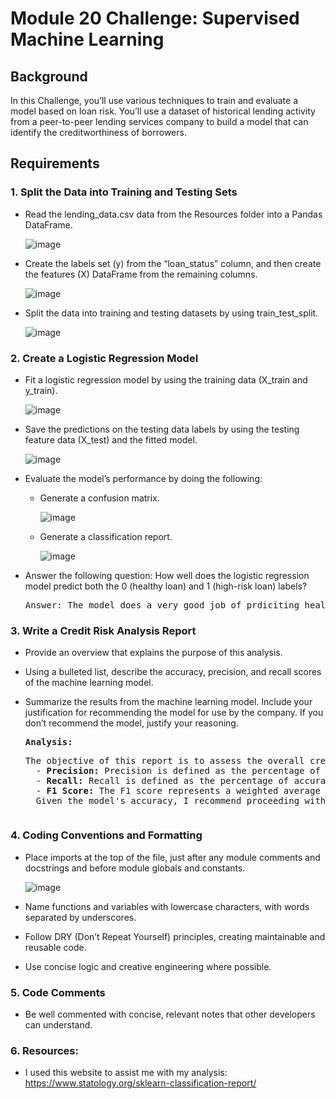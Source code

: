 <h1> Module 20 Challenge: Supervised Machine Learning</h1>

<h2>Background</h2>
<p>In this Challenge, you’ll use various techniques to train and evaluate a model based on loan risk. You’ll use a dataset of historical lending activity from a peer-to-peer lending services company to build a model that can identify the creditworthiness of borrowers.</p>

<h2>Requirements</h2>

<h3>1. Split the Data into Training and Testing Sets</h3>

- Read the lending_data.csv data from the Resources folder into a Pandas DataFrame.

  ![image](https://github.com/user-attachments/assets/83506953-306c-40f4-bcde-c22f4f3947a4)

- Create the labels set (y) from the “loan_status” column, and then create the features (X) DataFrame from the remaining columns.

  ![image](https://github.com/user-attachments/assets/aae5a5c1-c46d-40df-aa87-2167b3cd716d)

- Split the data into training and testing datasets by using train_test_split.

  ![image](https://github.com/user-attachments/assets/4744c9d1-8ea4-4fbe-a103-75b47c5581a9)

<h3>2. Create a Logistic Regression Model</h3>

- Fit a logistic regression model by using the training data (X_train and y_train).

  ![image](https://github.com/user-attachments/assets/ef72e5b8-f5d2-4bae-9fa4-f181eb276ef4)

- Save the predictions on the testing data labels by using the testing feature data (X_test) and the fitted model.

  ![image](https://github.com/user-attachments/assets/b1c631f6-be41-47e6-93e3-4f2e058a8a80)

- Evaluate the model’s performance by doing the following:

  - Generate a confusion matrix.

    ![image](https://github.com/user-attachments/assets/300cf9e7-b7c0-40f5-91ae-358c01c6ebb9)

  - Generate a classification report.

    ![image](https://github.com/user-attachments/assets/8ac547fa-00d1-4e6a-96a9-557eee81d162)

- Answer the following question: How well does the logistic regression model predict both the 0 (healthy loan) and 1 (high-risk loan) labels?

  <pre>Answer: The model does a very good job of prdiciting healthy loans with 100% precision. The model is not as adept at predicting hih-risk loans with precision only at 87%. Overall, however, the model's accuracy is 99% which would lead one to believe that it is a good model. </pre>

<h3>3. Write a Credit Risk Analysis Report</h3>

- Provide an overview that explains the purpose of this analysis.

- Using a bulleted list, describe the accuracy, precision, and recall scores of the machine learning model.

- Summarize the results from the machine learning model. Include your justification for recommending the model for use by the company. If you don’t recommend the model, justify your reasoning.

  <pre><strong>Analysis:</strong>
  <p>The objective of this report is to assess the overall creditworthiness of borrowers based on specified criteria. 
    - <strong>Precision:</strong> Precision is defined as the percentage of accurate positive predictions in relation to the total positive predictions. The model successfully predicted high-risk loans for borrowers with an accuracy rate of 87%.
    - <strong>Recall:</strong> Recall is defined as the percentage of accurate positive predictions relative to the total actual positives. For this model, the accuracy rate is 89%.
    - <strong>F1 Score:</strong> The F1 score represents a weighted average of precision and recall, with values closer to 1 indicating better performance. This model achieves an F1 score of 88%, signifying that it functions effectively.
    Given the model's accuracy, I recommend proceeding with its implementation. Additionally, it would be beneficial to continue training the model with more data to enhance its overall accuracy in predicting high-risk borrowers./p></pre>

<h3>4. Coding Conventions and Formatting</h3>

- Place imports at the top of the file, just after any module comments and docstrings and before module globals and constants.

  ![image](https://github.com/user-attachments/assets/4985bed7-fd0b-4649-8f7b-272ad21a88af)

- Name functions and variables with lowercase characters, with words separated by underscores.

- Follow DRY (Don’t Repeat Yourself) principles, creating maintainable and reusable code.

- Use concise logic and creative engineering where possible.

<h3>5. Code Comments</h3>

- Be well commented with concise, relevant notes that other developers can understand.

<h3>6. Resources: </h3>

- I used this website to assist me with my analysis: https://www.statology.org/sklearn-classification-report/
